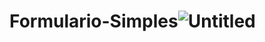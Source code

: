 # Formulario-Simples![Untitled](https://github.com/Natandep/Formulario-Simples/assets/125565824/aa2b1ae3-8bb7-4843-b179-ffc8921edf19)
